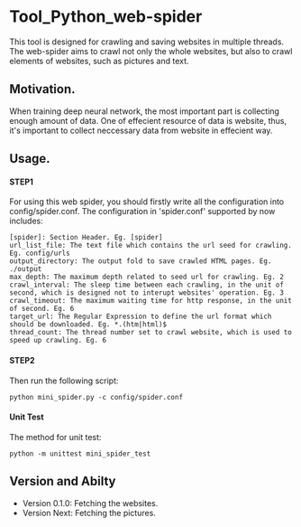 # Tool_Python_web-spider
This tool is designed for crawling and saving websites in multiple threads.
The web-spider aims to crawl not only the whole websites, but also to crawl elements of websites, such as pictures and text.

## Motivation.
When training deep neural network, the most important part is collecting enough amount of data.
One of effecient resource of data is website, thus, it's important to collect neccessary data from website in effecient way.

## Usage.
#### STEP1

For using this web spider, you should firstly write all the configuration into config/spider.conf. 
The configuration in 'spider.conf' supported by now includes:

    [spider]: Section Header. Eg. [spider]
    url_list_file: The text file which contains the url seed for crawling. Eg. config/urls
    output_directory: The output fold to save crawled HTML pages. Eg. ./output
    max_depth: The maximum depth related to seed url for crawling. Eg. 2
    crawl_interval: The sleep time between each crawling, in the unit of second, which is designed not to interupt websites' operation. Eg. 3
    crawl_timeout: The maximum waiting time for http response, in the unit of second. Eg. 6
    target_url: The Regular Expression to define the url format which should be downloaded. Eg. *.(htm|html)$
    thread_count: The thread number set to crawl website, which is used to speed up crawling. Eg. 6


#### STEP2

Then run the following script:
    
    python mini_spider.py -c config/spider.conf
  

#### Unit Test

The method for unit test:
    
    python -m unittest mini_spider_test


## Version and Abilty
  - Version 0.1.0:  Fetching the websites.
  - Version Next:  Fetching the pictures.

